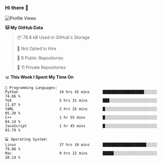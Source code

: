 ### Hi there 👋

<!--
**huayuan4396/huayuan4396** is a ✨ _special_ ✨ repository because its `README.md` (this file) appears on your GitHub profile.

Here are some ideas to get you started:

- 🔭 I’m currently working on ...
- 🌱 I’m currently learning ...
- 👯 I’m looking to collaborate on ...
- 🤔 I’m looking for help with ...
- 💬 Ask me about ...
- 📫 How to reach me: ...
- 😄 Pronouns: ...
- ⚡ Fun fact: ...
-->

<!--START_SECTION:waka-->
![Profile Views](http://img.shields.io/badge/Profile%20Views-1-blue)

**🐱 My GitHub Data** 

> 📦 78.8 kB Used in GitHub's Storage 
 > 
> 🚫 Not Opted to Hire
 > 
> 📜 8 Public Repositories 
 > 
> 🔑 11 Private Repositories 
 > 
📊 **This Week I Spent My Time On** 

```text
💬 Programming Languages: 
Python                   34 hrs 45 mins      ███████████████████░░░░░░   74.66 % 
TeX                      5 hrs 31 mins       ███░░░░░░░░░░░░░░░░░░░░░░   11.87 % 
YAML                     2 hrs 25 mins       █░░░░░░░░░░░░░░░░░░░░░░░░   05.20 % 
C++                      1 hr 55 mins        █░░░░░░░░░░░░░░░░░░░░░░░░   04.14 % 
JavaScript               1 hr 45 mins        █░░░░░░░░░░░░░░░░░░░░░░░░   03.79 % 

💻 Operating System: 
Linux                    37 hrs 10 mins      ████████████████████░░░░░   79.86 % 
Mac                      9 hrs 22 mins       █████░░░░░░░░░░░░░░░░░░░░   20.14 % 
```


<!--END_SECTION:waka-->
